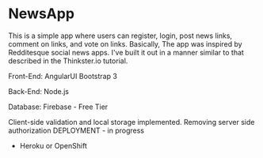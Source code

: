 NewsApp
=======
This is a simple app where users can register, login, post news links, comment on links, and vote on links. Basically, The app was inspired by Redditesque social news apps. I've built it out in a manner similar to that described in the Thinkster.io tutorial.


Front-End:
AngularUI
Bootstrap 3

Back-End:
Node.js

Database:
Firebase - Free Tier


Client-side validation and local storage implemented.
Removing server side authorization
DEPLOYMENT - in progress

- Heroku or OpenShift
